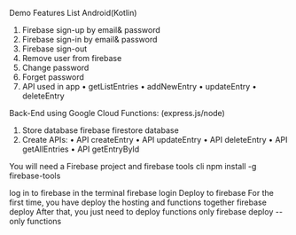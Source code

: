 Demo Features List 
Android(Kotlin)
1.	Firebase sign-up by email& password
2.	Firebase sign-in by email& password
3.	Firebase sign-out
4.	Remove user from firebase
5.	Change password
6.	Forget password
7.	API used in app
•	getListEntries
•	addNewEntry
•	updateEntry
•	deleteEntry

Back-End using Google Cloud Functions: (express.js/node) 
1.	Store database firebase firestore database 
2.	Create APIs:
•	API createEntry 
•	API  updateEntry
•	API deleteEntry
•	API getAllEntries
•	API getEntryById


You will need a Firebase project and firebase tools cli
npm install -g firebase-tools

log in to firebase in the terminal
firebase login
Deploy to firebase
For the first time, you have deploy the hosting and functions together
firebase deploy
After that, you just need to deploy functions only
firebase deploy --only functions
